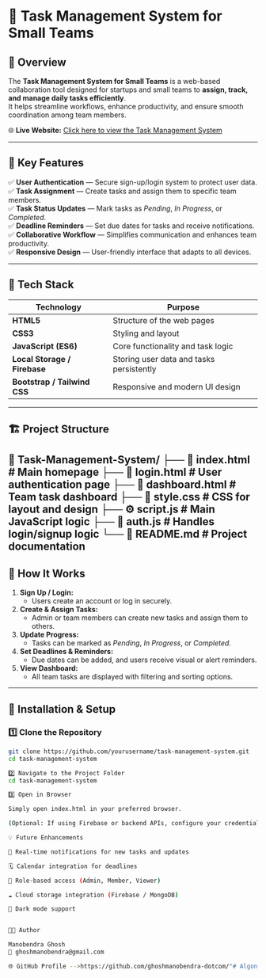 # 👥 Task Management System for Small Teams

## 📌 Overview
The **Task Management System for Small Teams** is a web-based collaboration tool designed for startups and small teams to **assign, track, and manage daily tasks efficiently**.  
It helps streamline workflows, enhance productivity, and ensure smooth coordination among team members.

🌐 **Live Website:** [Click here to view the Task Management System](https://your-live-project-link.com)

---

## 🚀 Key Features
✅ **User Authentication** — Secure sign-up/login system to protect user data.  
✅ **Task Assignment** — Create tasks and assign them to specific team members.  
✅ **Task Status Updates** — Mark tasks as *Pending*, *In Progress*, or *Completed*.  
✅ **Deadline Reminders** — Set due dates for tasks and receive notifications.  
✅ **Collaborative Workflow** — Simplifies communication and enhances team productivity.  
✅ **Responsive Design** — User-friendly interface that adapts to all devices.

---

## 🧠 Tech Stack
| Technology | Purpose |
|-------------|----------|
| **HTML5** | Structure of the web pages |
| **CSS3** | Styling and layout |
| **JavaScript (ES6)** | Core functionality and task logic |
| **Local Storage / Firebase** | Storing user data and tasks persistently |
| **Bootstrap / Tailwind CSS** | Responsive and modern UI design |

---

## 🏗️ Project Structure

📁 Task-Management-System/
├── 📄 index.html # Main homepage
├── 📄 login.html # User authentication page
├── 📄 dashboard.html # Team task dashboard
├── 🎨 style.css # CSS for layout and design
├── ⚙️ script.js # Main JavaScript logic
├── 🔐 auth.js # Handles login/signup logic
└── 📘 README.md # Project documentation
---

## 🧩 How It Works
1. **Sign Up / Login:**  
   - Users create an account or log in securely.  
2. **Create & Assign Tasks:**  
   - Admin or team members can create new tasks and assign them to others.  
3. **Update Progress:**  
   - Tasks can be marked as *Pending*, *In Progress*, or *Completed*.  
4. **Set Deadlines & Reminders:**  
   - Due dates can be added, and users receive visual or alert reminders.  
5. **View Dashboard:**  
   - All team tasks are displayed with filtering and sorting options.

---

## 🧰 Installation & Setup
### 1️⃣ Clone the Repository
```bash
git clone https://github.com/yourusername/task-management-system.git
cd task-management-system

2️⃣ Navigate to the Project Folder
cd task-management-system

3️⃣ Open in Browser

Simply open index.html in your preferred browser.

(Optional: If using Firebase or backend APIs, configure your credentials in auth.js and script.js before running.)

💡 Future Enhancements

🔔 Real-time notifications for new tasks and updates

🗓️ Calendar integration for deadlines

👥 Role-based access (Admin, Member, Viewer)

☁️ Cloud storage integration (Firebase / MongoDB)

🌙 Dark mode support


🧑‍💻 Author

Manobendra Ghosh
📧 ghoshmanobendra@gmail.com

🌐 GitHub Profile -->https://github.com/ghoshmanobendra-dotcom/"# Algonive_group_Task_Manager" 
